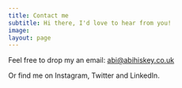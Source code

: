 ```yaml
---
title: Contact me
subtitle: Hi there, I'd love to hear from you!
image: 
layout: page
---
```


Feel free to drop my an email: abi@abihiskey.co.uk

Or find me on Instagram, Twitter and LinkedIn.
